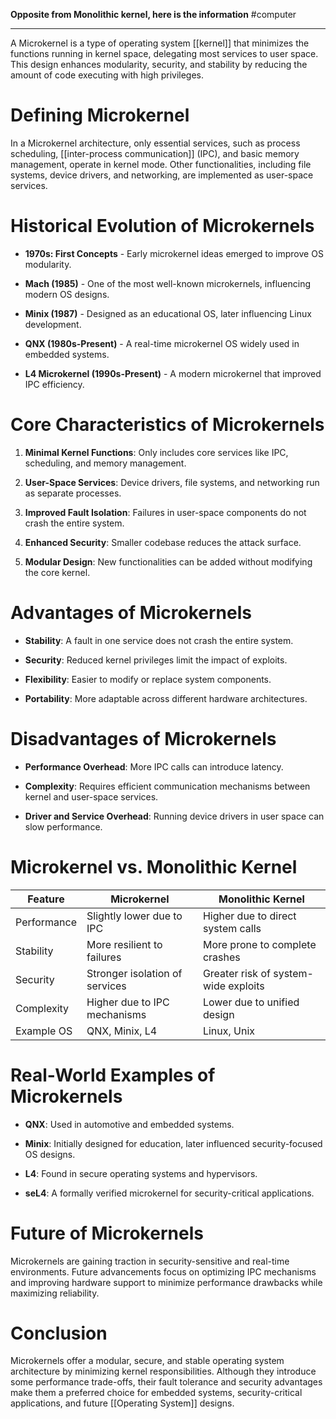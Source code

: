 **Opposite from Monolithic kernel, here is the information**
#computer 

---
A Microkernel is a type of operating system [[kernel]] that minimizes the functions running in kernel space, delegating most services to user space. This design enhances modularity, security, and stability by reducing the amount of code executing with high privileges.

# Defining Microkernel

In a Microkernel architecture, only essential services, such as process scheduling, [[inter-process communication]] (IPC), and basic memory management, operate in kernel mode. Other functionalities, including file systems, device drivers, and networking, are implemented as user-space services.

# Historical Evolution of Microkernels

- **1970s: First Concepts** - Early microkernel ideas emerged to improve OS modularity.
    
- **Mach (1985)** - One of the most well-known microkernels, influencing modern OS designs.
    
- **Minix (1987)** - Designed as an educational OS, later influencing Linux development.
    
- **QNX (1980s-Present)** - A real-time microkernel OS widely used in embedded systems.
    
- **L4 Microkernel (1990s-Present)** - A modern microkernel that improved IPC efficiency.
    

# Core Characteristics of Microkernels

1. **Minimal Kernel Functions**: Only includes core services like IPC, scheduling, and memory management.
    
2. **User-Space Services**: Device drivers, file systems, and networking run as separate processes.
    
3. **Improved Fault Isolation**: Failures in user-space components do not crash the entire system.
    
4. **Enhanced Security**: Smaller codebase reduces the attack surface.
    
5. **Modular Design**: New functionalities can be added without modifying the core kernel.
    

# Advantages of Microkernels

- **Stability**: A fault in one service does not crash the entire system.
    
- **Security**: Reduced kernel privileges limit the impact of exploits.
    
- **Flexibility**: Easier to modify or replace system components.
    
- **Portability**: More adaptable across different hardware architectures.
    

# Disadvantages of Microkernels

- **Performance Overhead**: More IPC calls can introduce latency.
    
- **Complexity**: Requires efficient communication mechanisms between kernel and user-space services.
    
- **Driver and Service Overhead**: Running device drivers in user space can slow performance.
    

# Microkernel vs. Monolithic Kernel

|Feature|Microkernel|Monolithic Kernel|
|---|---|---|
|Performance|Slightly lower due to IPC|Higher due to direct system calls|
|Stability|More resilient to failures|More prone to complete crashes|
|Security|Stronger isolation of services|Greater risk of system-wide exploits|
|Complexity|Higher due to IPC mechanisms|Lower due to unified design|
|Example OS|QNX, Minix, L4|Linux, Unix|

# Real-World Examples of Microkernels

- **QNX**: Used in automotive and embedded systems.
    
- **Minix**: Initially designed for education, later influenced security-focused OS designs.
    
- **L4**: Found in secure operating systems and hypervisors.
    
- **seL4**: A formally verified microkernel for security-critical applications.
    

# Future of Microkernels

Microkernels are gaining traction in security-sensitive and real-time environments. Future advancements focus on optimizing IPC mechanisms and improving hardware support to minimize performance drawbacks while maximizing reliability.

# Conclusion

Microkernels offer a modular, secure, and stable operating system architecture by minimizing kernel responsibilities. Although they introduce some performance trade-offs, their fault tolerance and security advantages make them a preferred choice for embedded systems, security-critical applications, and future [[Operating System]] designs.
